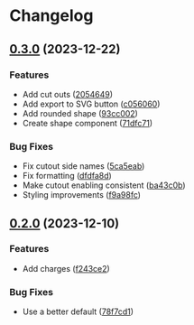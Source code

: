 <!-- deno-fmt-ignore-file -->
# Changelog

## [0.3.0](https://github.com/Alex-Stagg/heraldry/compare/v0.2.0...v0.3.0) (2023-12-22)


### Features

* Add cut outs ([2054649](https://github.com/Alex-Stagg/heraldry/commit/205464900a31447ed8cb3b114c61a2d0d92da500))
* Add export to SVG button ([c056060](https://github.com/Alex-Stagg/heraldry/commit/c056060aa1f926f04b8496ea295a93c4d8d96d58))
* Add rounded shape ([93cc002](https://github.com/Alex-Stagg/heraldry/commit/93cc002796b73b6dcac11bcd3147fe118477cd6b))
* Create shape component ([71dfc71](https://github.com/Alex-Stagg/heraldry/commit/71dfc718acf2ec2b604e8930775150aeeb31d267))


### Bug Fixes

* Fix cutout side names ([5ca5eab](https://github.com/Alex-Stagg/heraldry/commit/5ca5eabaaebab442f48a6df10f7ab00c4eff303e))
* Fix formatting ([dfdfa8d](https://github.com/Alex-Stagg/heraldry/commit/dfdfa8d6e7fa477356924fde493920cf3d5de828))
* Make cutout enabling consistent ([ba43c0b](https://github.com/Alex-Stagg/heraldry/commit/ba43c0b70d553608d5e0eb32292ab8f620379def))
* Styling improvements ([f9a98fc](https://github.com/Alex-Stagg/heraldry/commit/f9a98fca00b7431dea49ab33ae8da248df8e68f9))

## [0.2.0](https://github.com/Alex-Stagg/heraldry/compare/v0.1.0...v0.2.0) (2023-12-10)


### Features

* Add charges ([f243ce2](https://github.com/Alex-Stagg/heraldry/commit/f243ce2451142c5e8a2223c595827cd973ddd341))


### Bug Fixes

* Use a better default ([78f7cd1](https://github.com/Alex-Stagg/heraldry/commit/78f7cd12f52fe79946dbeddfc3250ba5137f465b))
